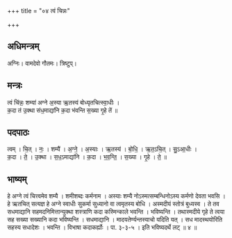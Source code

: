 +++
title = "०४ त्वं चिन्नः"

+++
## अधिमन्त्रम्
अग्निः। वामदेवो गौतमः। त्रिष्टुप्।

## मन्त्रः
त्वं चि॑न्नः॒ शम्या॑ अग्ने अ॒स्या ऋ॒तस्य॑ बोध्यृतचित्स्वा॒धीः ।  
क॒दा त॑ उ॒क्था स॑ध॒माद्या॑नि क॒दा भ॑वन्ति स॒ख्या गृ॒हे ते॑ ॥

## पदपाठः
त्वम् । चि॒त् । नः॒ । शम्यै॑ । अ॒ग्ने॒ । अ॒स्याः । ऋ॒तस्य॑ । बो॒धि॒ । ऋ॒त॒ऽचि॒त् । सु॒ऽआ॒धीः ।  
क॒दा । ते॒ । उ॒क्था । स॒ध॒ऽमाद्या॑नि । क॒दा । भ॒व॒न्ति॒ । स॒ख्या । गृ॒हे । ते॒ ॥

## भाष्यम्
हे अग्ने त्वं चित्त्वमेव शम्यै । शमीशब्दः कर्मनाम । अस्याः शम्यै नोऽस्मत्सम्बन्धिनोऽस्य कर्मणो देवता भवसि । हे ऋतचित् सत्यज्ञ हे अग्ने स्वाधीः सुकर्मा सुध्यानो वा त्वमृतस्य बोधि । अस्मदीयं स्तोत्रं बुध्यस्व । ते तव सधमाद्यानि सहमदनिमित्तान्युक्था शस्त्राणि कदा कस्मिन्काले भवन्ति । भविष्यन्ति । तथास्मदीये गृहे ते त्वया सह सख्या सख्यानि कदा भविष्यन्ति । सधमाद्यानि । मादयतेर्ण्यन्तस्याचो यदिति यत् । सध मादस्थयोरिति सहस्य सधादेशः । भवन्ति । विभाषा कदाकर्ह्योः । पा. ३-३-५ । इति भविष्यदर्थे लट् ॥ ४ ॥